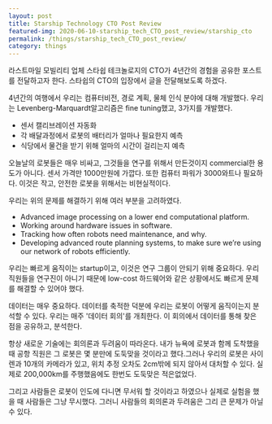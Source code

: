 ```yaml
---
layout: post
title: Starship Technology CTO Post Review
featured-img: 2020-06-10-starship_tech_CTO_post_review/starship_cto
permalink: /things/starship_tech_CTO_post_review/
category: things
---
```


라스트마일 모빌리티 업체 스타쉽 테크놀로지의 CTO가 4년간의 경험을 공유한 포스트를 전달하고자 한다.
스타쉽의 CTO의 입장에서 글을 전달해보도록 하겠다.

4년간의 여행에서 우리는 컴퓨터비전, 경로 계획, 물체 인식 분야에 대해 개발했다.
우리는 Levenberg-Marquardt알고리즘은 fine tuning했고, 3가지를 개발했다.
- 센서 캘리브레이션 자동화
- 각 배달과정에서 로봇의 배터리가 얼마나 필요한지 예측
- 식당에서 물건을 받기 위해 얼마의 시간이 걸리는지 예측

오늘날의 로봇들은 매우 비싸고, 그것들을 연구를 위해서 만든것이지 commercial한 용도가 아니다. 센서 가격만 1000만원에 가깝다.
또한 컴퓨터 파워가 3000와트나 필요하다. 이것은 작고, 안전한 로봇을 위해서는 비현실적이다.

우리는 위의 문제를 해결하기 위해 여러 부분을 고려하였다.
- Advanced image processing on a lower end computational platform.
- Working around hardware issues in software.
- Tracking how often robots need maintenance, and why.
- Developing advanced route planning systems, to make sure we’re using our network of robots efficiently.

우리는 빠르게 움직이는 startup이고, 이것은 연구 그룹이 안되기 위해 중요하다. 우리 직원들을 연구진이 아니기 때문에 low-cost 하드웨어와 같은 상황에서도 빠르게 문제를 해결할 수 있어야 했다.

데이터는 매우 중요하다. 데이터를 축적한 덕분에 우리는 로봇이 어떻게 움직이는지 분석할 수 있다. 우리는 매주 '데이터 회의'를 개최한다.
이 회의에서 데이터를 통해 찾은 점을 공유하고, 분석한다.

항상 새로운 기술에는 회의론과 두려움이 따라온다. 내가 뉴욕에 로봇과 함께 도착했을 때 공항 직원은 그 로봇은 몇 분만에 도둑맞을 것이라고 했다.그러나 우리의 로봇은 사이렌과 10개의 카메라가 있고, 위치 추정 오차도 2cm밖에 되지 않아서 대처할 수 있다. 실제로 200,000km를 주행했음에도 한번도 도둑맞은 적은없었다.

그리고 사람들은 로봇이 인도에 다니면 무서워 할 것이라고 하였으나 실제로 실험을 했을 때 사람들은 그냥 무시했다. 그러니 사람들의 회의론과 두려움은 그리 큰 문제가 아닐 수 있다.
